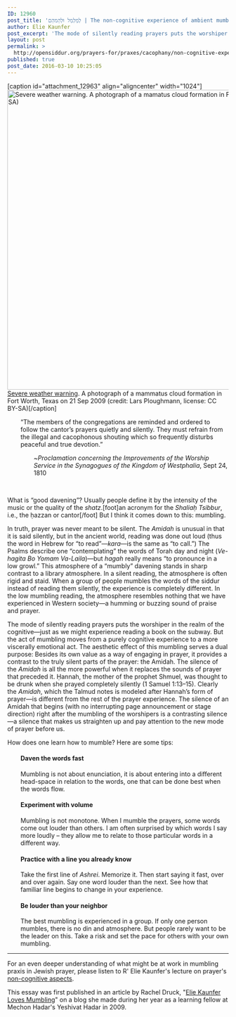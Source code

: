 ```yaml
---
ID: 12960
post_title: 'לְמַלְמֵל וּלְהַמהֵם | The non-cognitive experience of ambient mumbling in communal Jewish prayer by R&#8217; Elie Kaunfer'
author: Elie Kaunfer
post_excerpt: 'The mode of silently reading prayers puts the worshiper in the realm of the cognitive—just as we might experience reading a book on the subway. But the act of mumbling moves from a purely cognitive experience to a more viscerally emotional act. The aesthetic effect of this mumbling serves a dual purpose: Besides its own value as a way of engaging in prayer, it provides a contrast to the truly silent parts of the prayer: the Amidah. '
layout: post
permalink: >
  http://opensiddur.org/prayers-for/praxes/cacophany/non-cognitive-experience-ambient-mumbling-communal-jewish-prayer/
published: true
post_date: 2016-03-10 10:25:05
---
```

[caption id="attachment_12963" align="aligncenter" width="1024"]<a href="http://opensiddur.org/wp-content/uploads/2016/03/Lars-Ploughmann-Severe-weather-warning-CC-BY-SA.jpg" rel="attachment wp-att-12963"><img class="size-full wp-image-12963" src="http://opensiddur.org/wp-content/uploads/2016/03/Lars-Ploughmann-Severe-weather-warning-CC-BY-SA.jpg" alt="Severe weather warning. A photograph of a mamatus cloud formation in Fort Worth, Texas on 21 Sep 2009 (credit: Lars Ploughmann, license: CC BY-SA)" width="1024" height="683" /></a> <a href="https://www.flickr.com/photos/criminalintent/3943689178">Severe weather warning</a>. A photograph of a mammatus cloud formation in Fort Worth, Texas on 21 Sep 2009 (credit: Lars Ploughmann, license: CC BY-SA)[/caption]

<div class="english">
<p style="padding-left: 30px;">“The members of the congregations are reminded and ordered to follow the cantor’s prayers quietly and silently. They must refrain from the illegal and cacophonous shouting which so frequently disturbs peaceful and true devotion.”</p>
<p style="padding-left: 60px;">~<em>Proclamation concerning the Improvements of the Worship Service in the Synagogues of the Kingdom of Westphalia</em>, Sept 24, 1810</p>
&nbsp;

What is “good davening”? Usually people define it by the intensity of the music or the quality of the <em>shatz</em>.[foot]an acronym for the <em>Shaliaḥ Tsibbur</em>, i.e., the ḥazzan or cantor[/foot] But I think it comes down to this: mumbling.

In truth, prayer was never meant to be silent. The <em>Amidah</em> is unusual in that it is said silently, but in the ancient world, reading was done out loud (thus the word in Hebrew for “to read”—<em>kara</em>—is the same as “to call.”) The Psalms describe one “contemplating” the words of Torah day and night (<em>Ve-hagita Bo Yomam Va-Laila</em>)—but <em>hagah</em> really means “to pronounce in a low growl.” This atmosphere of a “mumbly” davening stands in sharp contrast to a library atmosphere. In a silent reading, the atmosphere is often rigid and staid. When a group of people mumbles the words of the siddur instead of reading them silently, the experience is completely different. In the low mumbling reading, the atmosphere resembles nothing that we have experienced in Western society—a humming or buzzing sound of praise and prayer.

The mode of silently reading prayers puts the worshiper in the realm of the cognitive—just as we might experience reading a book on the subway. But the act of mumbling moves from a purely cognitive experience to a more viscerally emotional act. The aesthetic effect of this mumbling serves a dual purpose: Besides its own value as a way of engaging in prayer, it provides a contrast to the truly silent parts of the prayer: the Amidah. The silence of the <em>Amidah</em> is all the more powerful when it replaces the sounds of prayer that preceded it. Ḥannah, the mother of the prophet Shmuel, was thought to be drunk when she prayed completely silently (1 Samuel 1:13–15). Clearly the <em>Amidah</em>, which the Talmud notes is modeled after Hannah’s form of prayer—is different from the rest of the prayer experience. The silence of an Amidah that begins (with no interrupting page announcement or stage direction) right after the mumbling of the worshipers is a contrasting silence—a silence that makes us straighten up and pay attention to the new mode of prayer before us.

How does one learn how to mumble? Here are some tips:
<h4 style="padding-left: 30px;">Daven the words fast</h4>
<p style="padding-left: 30px;">Mumbling is not about enunciation, it is about entering into a different head-space in relation to the words, one that can be done best when the words flow.</p>

<h4 style="padding-left: 30px;">Experiment with volume</h4>
<p style="padding-left: 30px;">Mumbling is not monotone. When I mumble the prayers, some words come out louder than others. I am often surprised by which words I say more loudly – they allow me to relate to those particular words in a different way.</p>

<h4 style="padding-left: 30px;">Practice with a line you already know</h4>
<p style="padding-left: 30px;">Take the first line of <em>Ashrei</em>. Memorize it. Then start saying it fast, over and over again. Say one word louder than the next. See how that familiar line begins to change in your experience.</p>

<h4 style="padding-left: 30px;">Be louder than your neighbor</h4>
<p style="padding-left: 30px;">The best mumbling is experienced in a group. If only one person mumbles, there is no din and atmosphere. But people rarely want to be the leader on this. Take a risk and set the pace for others with your own mumbling.</p>
</div>

<hr />

For an even deeper understanding of what might be at work in mumbling praxis in Jewish prayer, please listen to R' Elie Kaunfer's lecture on prayer's <a href="http://www.mechonhadar.org/torah-resource/non-cognitive-aspects-prayer">non-cognitive aspects</a>.

This essay was first published in an article by Rachel Druck, "<a href="http://yeshivathadar.blogspot.com/2009/11/rabbi-elie-kaunfer-loves-mumbling.html">Elie Kaunfer Loves Mumbling</a>" on a blog she made during her year as a learning fellow at Mechon Hadar's Yeshivat Hadar in 2009.